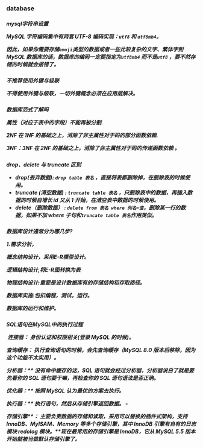 <h3>database

<h5>mysql字符串设置

MySQL 字符编码集中有两套 UTF-8 编码实现：**`utf8`** 和 **`utf8mb4`**。

因此，如果你需要存储`emoji`类型的数据或者一些比较复杂的文字、繁体字到 MySQL 数据库的话，数据库的编码一定要指定为`utf8mb4` 而不是`utf8` ，要不然存储的时候就会报错了。

<h5>不推荐使用外键与级联

不得使用外键与级联，一切外键概念必须在应用层解决。

<h5>数据库范式了解吗

属性（对应于表中的字段）不能再被分割.

2NF 在 1NF 的基础之上，消除了非主属性对于码的部分函数依赖.

3NF：3NF 在 2NF 的基础之上，消除了非主属性对于码的传递函数依赖 。





<h5>drop、delete 与 truncate 区别

* drop(丢弃数据): `drop table 表名` ，直接将表都删除掉，在删除表的时候使用。
* truncate (清空数据) : `truncate table 表名` ，只删除表中的数据，再插入数据的时候自增长 id 又从 1 开始，在清空表中数据的时候使用。
* delete（删除数据） : `delete from 表名 where 列名=值`，删除某一行的数据，如果不加 where 子句和`truncate table 表名`作用类似。





<h5>数据库设计通常分为哪几步?

1.需求分析，

概念结构设计，采用E-R模型设计。

逻辑结构设计,将E-R图转换为表

物理结构设计:重要是设计数据库有的存储结构和存取路径。

数据库实施:包扣编程，测试，运行。

数据库的运行和维护。



<h5> SQL语句在MySQL中的执行过程

​	连接器： 身份认证和权限相关(登录 MySQL 的时候)。

查询缓存： 执行查询语句的时候，会先查询缓存（MySQL 8.0 版本后移除，因为这个功能不太实用）。

分析器：** 没有命中缓存的话，SQL 语句就会经过分析器，分析器说白了就是要先看你的 SQL 语句要干嘛，再检查你的 SQL 语句语法是否正确。

优化器：** 按照 MySQL 认为最优的方案去执行。

执行器：** 执行语句，然后从存储引擎返回数据。 -



存储引擎**： 主要负责数据的存储和读取，采用可以替换的插件式架构，支持 InnoDB、MyISAM、Memory 等多个存储引擎，其中 InnoDB 引擎有自有的日志模块 redolog 模块。**现在最常用的存储引擎是 InnoDB，它从 MySQL 5.5 版本开始就被当做默认存储引擎了。

















































